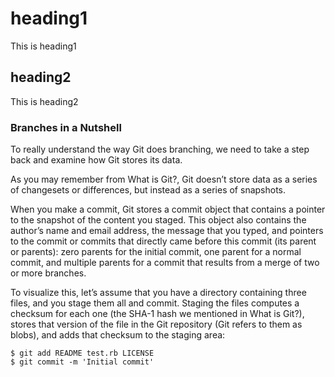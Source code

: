# heading1

This is heading1

## heading2

This is heading2

### Branches in a Nutshell

To really understand the way Git does branching, we need to take a step back and examine how Git stores its data.

As you may remember from What is Git?, Git doesn’t store data as a series of changesets or differences, but instead as a series of snapshots.

When you make a commit, Git stores a commit object that contains a pointer to the snapshot of the content you staged. This object also contains the author’s name and email address, the message that you typed, and pointers to the commit or commits that directly came before this commit (its parent or parents): zero parents for the initial commit, one parent for a normal commit, and multiple parents for a commit that results from a merge of two or more branches.

To visualize this, let’s assume that you have a directory containing three files, and you stage them all and commit. Staging the files computes a checksum for each one (the SHA-1 hash we mentioned in What is Git?), stores that version of the file in the Git repository (Git refers to them as blobs), and adds that checksum to the staging area:

```
$ git add README test.rb LICENSE
$ git commit -m 'Initial commit'
```
